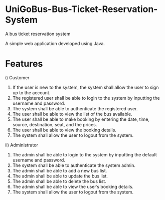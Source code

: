 # UniGoBus-Bus-Ticket-Reservation-System
A bus ticket reservation system 

A simple web application developed using Java. 

# Features
i) Customer
1. If the user is new to the system, the system shall allow the 
user to sign up to the account. 
2. The registered user shall be able to login to the system by 
inputting the username and password. 
3. The system shall be able to authenticate the registered user. 
4. The user shall be able to view the list of the bus available. 
5. The user shall be able to make booking by entering the date, 
time, source, destination, seat, and the prices. 
6. The user shall be able to view the booking details. 
7. The system shall allow the user to logout from the system.
   
ii) Administrator
1. The admin shall be able to login to the system by inputting 
the default username and password. 
2. The system shall be able to authenticate the system admin. 
3. The admin shall be able to add a new bus list. 
4. The admin shall be able to update the bus list. 
5. The admin shall be able to delete the bus list. 
6. The admin shall be able to view the user’s booking details. 
7. The system shall allow the user to logout from the system.
